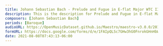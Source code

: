 ```yaml
---
title: Johann Sebastian Bach - Prelude and Fugue in E-flat Major WTC II BWV 876 (2)
description: This is the description for Prelude and Fugue in E-flat Major WTC II BWV 876 by Johann Sebastian Bach
composers: [Johann Sebastian Bach]
periods: [Baroque]
audioURL: https://OpenMusicDataset.github.io/Maestro/maestro-v3.0.0/2017/MIDI-Unprocessed_061_PIANO061_MID--AUDIO-split_07-07-17_Piano-e_2-05_wav--1.midi
formURL: https://docs.google.com/forms/d/e/1FAIpQLSc7GHw3hG0FnrokGHnHbWj5SDtcgXdV2kTsBs16NzFAlD0CHg/viewform
date: 2021-08-08T07:43:13-06:00
---
```

